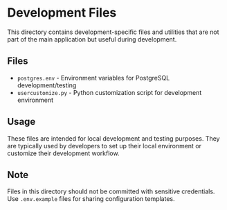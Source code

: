 # Development Files

This directory contains development-specific files and utilities that are not part of the main application but useful during development.

## Files

- `postgres.env` - Environment variables for PostgreSQL development/testing
- `usercustomize.py` - Python customization script for development environment

## Usage

These files are intended for local development and testing purposes. They are typically used by developers to set up their local environment or customize their development workflow.

## Note

Files in this directory should not be committed with sensitive credentials. Use `.env.example` files for sharing configuration templates.
